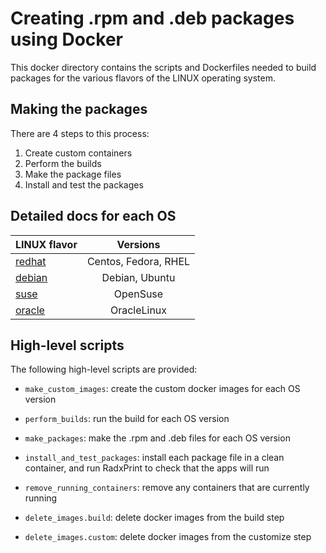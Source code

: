 # Creating .rpm and .deb packages using Docker

This docker directory contains the scripts and Dockerfiles needed to build packages for the various flavors of the LINUX operating system.

## Making the packages

There are 4 steps to this process:

1. Create custom containers
2. Perform the builds
3. Make the package files
4. Install and test the packages

## Detailed docs for each OS

| LINUX flavor | Versions |
| ------ |:----------------:|
| [redhat](./redhat/README.md) | Centos, Fedora, RHEL |
| [debian](./debian/README.md)   | Debian, Ubuntu |
| [suse](./suse/README.md)  | OpenSuse |
| [oracle](./suse/README.md)  | OracleLinux |

## High-level scripts

The following high-level scripts are provided:

* ```make_custom_images```: create the custom docker images for each OS version

* ```perform_builds```: run the build for each OS version

* ```make_packages```: make the .rpm and .deb files for each OS version

* ```install_and_test_packages```: install each package file in a clean container, and run RadxPrint to check that the apps will run

* ```remove_running_containers```: remove any containers that are currently running

* ```delete_images.build```: delete docker images from the build step

* ```delete_images.custom```: delete docker images from the customize step

